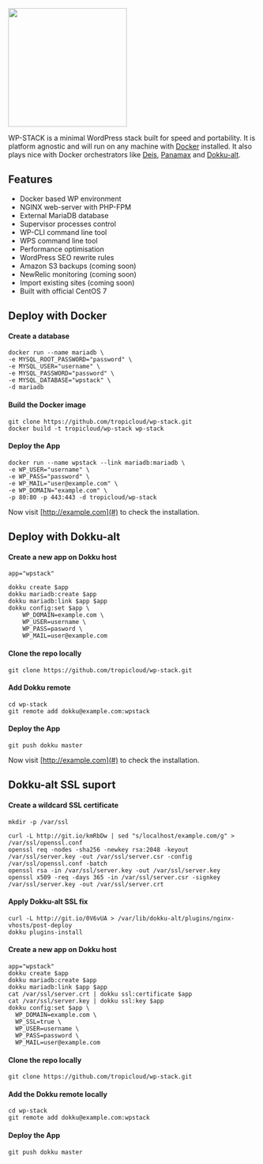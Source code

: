 <img src="http://assets.tropicloud.net/wpstack/logo-wpstack-light.png" width="240" border="0" style="display: block; max-width:100%;">

WP-STACK is a minimal WordPress stack built for speed and portability. It is platform agnostic and will run on any machine with [Docker](http://docker.com) installed. It also plays nice with Docker orchestrators like [Deis](http://deis.io), [Panamax](http://panamax.io) and [Dokku-alt](https://github.com/dokku-alt/dokku-alt).

Features
-------------
* Docker based WP environment
* NGINX web-server with PHP-FPM
* External MariaDB database
* Supervisor processes control
* WP-CLI command line tool
* WPS command line tool
* Performance optimisation
* WordPress SEO rewrite rules
* Amazon S3 backups (coming soon)
* NewRelic monitoring (coming soon)
* Import existing sites (coming soon)
* Built with official CentOS 7

Deploy with Docker
-------------

#### Create a database
```shell
docker run --name mariadb \
-e MYSQL_ROOT_PASSWORD="password" \
-e MYSQL_USER="username" \
-e MYSQL_PASSWORD="password" \
-e MYSQL_DATABASE="wpstack" \
-d mariadb
```

#### Build the Docker image
```shell
git clone https://github.com/tropicloud/wp-stack.git
docker build -t tropicloud/wp-stack wp-stack
```

#### Deploy the App
```shell
docker run --name wpstack --link mariadb:mariadb \
-e WP_USER="username" \
-e WP_PASS="password" \
-e WP_MAIL="user@example.com" \
-e WP_DOMAIN="example.com" \
-p 80:80 -p 443:443 -d tropicloud/wp-stack
```

Now visit [http://example.com](#) to check the installation.


Deploy with Dokku-alt
-------------

#### Create a new app on Dokku host
```shell
app="wpstack"

dokku create $app
dokku mariadb:create $app 
dokku mariadb:link $app $app
dokku config:set $app \
	WP_DOMAIN=example.com \
	WP_USER=username \
	WP_PASS=pasword \
	WP_MAIL=user@example.com
```

#### Clone the repo locally
```shell
git clone https://github.com/tropicloud/wp-stack.git
```

#### Add Dokku remote
```shell
cd wp-stack
git remote add dokku@example.com:wpstack
```

#### Deploy the App
```shell
git push dokku master
```

Now visit [http://example.com](#) to check the installation.


Dokku-alt SSL suport
-------------

#### Create a wildcard SSL certificate
```shell
mkdir -p /var/ssl
 
curl -L http://git.io/kmRbDw | sed "s/localhost/example.com/g" > /var/ssl/openssl.conf
openssl req -nodes -sha256 -newkey rsa:2048 -keyout /var/ssl/server.key -out /var/ssl/server.csr -config /var/ssl/openssl.conf -batch
openssl rsa -in /var/ssl/server.key -out /var/ssl/server.key
openssl x509 -req -days 365 -in /var/ssl/server.csr -signkey /var/ssl/server.key -out /var/ssl/server.crt
``` 

#### Apply Dokku-alt SSL fix
```
curl -L http://git.io/0V6vUA > /var/lib/dokku-alt/plugins/nginx-vhosts/post-deploy
dokku plugins-install
```

#### Create a new app on Dokku host
```shell
app="wpstack"
dokku create $app
dokku mariadb:create $app 
dokku mariadb:link $app $app
cat /var/ssl/server.crt | dokku ssl:certificate $app
cat /var/ssl/server.key | dokku ssl:key $app
dokku config:set $app \
  WP_DOMAIN=example.com \
  WP_SSL=true \
  WP_USER=username \
  WP_PASS=password \
  WP_MAIL=user@example.com
```

#### Clone the repo locally
```shell
git clone https://github.com/tropicloud/wp-stack.git
```

#### Add the Dokku remote locally
```shell
cd wp-stack
git remote add dokku@example.com:wpstack
```

#### Deploy the App
```shell
git push dokku master
```
